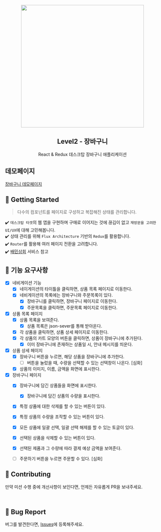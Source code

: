 <p align="middle" >
  <img src="https://techcourse-storage.s3.ap-northeast-2.amazonaws.com/3e6c6f30b11d4b098b5a3e81be19ce3a" width="400">
</p>
<h2 align="middle">Level2 - 장바구니</h2>
<p align="middle">React & Redux 데스크탑 장바구니 애플리케이션</p>
</p>

## 데모페이지
[장바구니 데모페이지](https://cks3066.github.io/react-shopping-cart/)
<br>

## 🚀 Getting Started

> 다수의 컴포넌트를 페이지로 구성하고 복잡해진 상태를 관리합니다.

✔️ `데스크탑 타겟`의 웹 앱을 구현하며 구매로 이어지는 것에 끊김이 없고 `재방문을 고려한 UI/UX`에 대해 고민해봅니다.  
✔️ 상태 관리를 위해 `Flux Architecture` 기반의 `Redux`를 활용합니다.  
✔️ `Router`를 활용해 여러 페이지 전환을 고려합니다.  
✔️ [배민상회](https://mart.baemin.com) 서비스 참고

## 🎯 기능 요구사항

- [x] 네비게이션 기능
  - [x] 네이게이션의 타이틀을 클릭하면, 상품 목록 페이지로 이동한다.
  - [x] 네비게이션의 목록에는 장바구니와 주문목록이 있다.
    - [x] 장바구니를 클릭하면, 장바구니 페이지로 이동한다.
    - [x] 주문목록을 클릭하면, 주문목록 페이지로 이동한다.
- [x] 상품 목록 페이지
  - [x] 상품 목록을 보여준다.
    - [x] 상품 목록은 json-sever를 통해 받아온다.
  - [x] 각 상품을 클릭하면, 상품 상세 페이지로 이동한다.
  - [x] 각 상품의 카트 모양의 버튼을 클릭하면, 상품이 장바구니에 추가된다.
    - [x] 이미 장바구니에 존재하는 상품일 시, 안내 메시지를 띄운다.
- [x] 상품 상세 페이지
  - [x] 장바구니 버튼을 누르면, 해당 상품을 장바구니에 추가한다.
    - [ ] 버튼을 눌렀을 때, 수량을 선택할 수 있는 선택창이 나온다. [심화]
  - [x] 상품의 이미지, 이름, 금액을 화면에 표시한다.
- [x] 장바구니 페이지
  - [x] 장바구니에 담긴 상품들을 화면에 표시한다.
    - [x] 장바구니에 담긴 상품의 수량을 표시한다.
  - [x] 특정 상품에 대한 삭제를 할 수 있는 버튼이 있다.
  - [x] 특정 상품의 수량을 조작할 수 있는 버튼이 있다.
  - [x] 모든 상품에 일괄 선택, 일괄 선택 해제를 할 수 있는 토글이 있다.
  - [x] 선택된 상품을 삭제할 수 있는 버튼이 있다.
  - [x] 선택된 제품과 그 수량에 따라 결제 예상 금액을 보여준다.
  - [ ] 주문하기 버튼을 누르면 주문할 수 있다. [심화]



## 👏 Contributing

만약 미션 수행 중에 개선사항이 보인다면, 언제든 자유롭게 PR을 보내주세요.

<br>

## 🐞 Bug Report

버그를 발견한다면, [Issues](https://github.com/woowacourse/react-shopping-cart/issues)에 등록해주세요.
